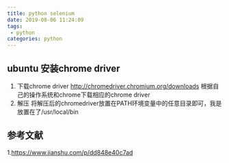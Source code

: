 ```yaml
---
title: python selenium
date: 2019-08-06 11:24:09
tags:
 - python
categories: python
---
```


## ubuntu 安装chrome driver
1. 下载chrome driver
http://chromedriver.chromium.org/downloads
根据自己的操作系统和chrome下载相应的chrome driver
2. 解压
将解压后的chromedriver放置在PATH环境变量中的任意目录即可，我是放置在了/usr/local/bin

## 参考文献
1.https://www.jianshu.com/p/dd848e40c7ad
